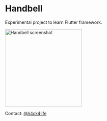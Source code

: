 # Handbell

Experimental project to learn Flutter framework.

<img src="https://i.imgur.com/2UzlftV.jpg" alt="Handbell screenshot" width="250"/>

Contact: [@h4ck4life](https://www.twitter.com/h4ck4life)
